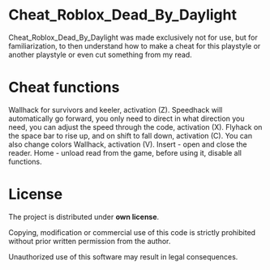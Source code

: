 # Cheat_Roblox_Dead_By_Daylight

Cheat_Roblox_Dead_By_Daylight was made exclusively not for use, but for familiarization, to then understand how to make a cheat for this playstyle or another playstyle or even cut something from my read.

# Cheat functions
Wallhack for survivors and keeler, activation (Z).
Speedhack will automatically go forward, you only need to direct in what direction you need, you can adjust the speed through the code, activation (X).
Flyhack on the space bar to rise up, and on shift to fall down, activation (C).
You can also change colors Wallhack, activation (V).
Insert - open and close the reader.
Home - unload read from the game, before using it, disable all functions.

# License
The project is distributed under **own license**.

Copying, modification or commercial use of this code is strictly prohibited without prior written permission from the author.

Unauthorized use of this software may result in legal consequences.
